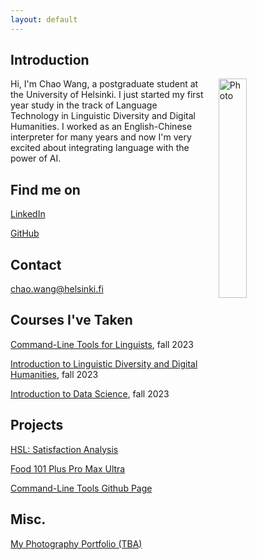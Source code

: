 ```yaml
---
layout: default
---
```


## Introduction

<img src="assets/images/me.jpg" alt="Photo" hspace="20" width="30%" align="right"/> Hi, I'm Chao Wang, a postgraduate student at the University of Helsinki. I just started my first year study in the track of Language Technology in Linguistic Diversity and Digital Humanities. I worked as an English-Chinese interpreter for many years and now I'm very excited about integrating language with the power of AI. 
## Find me on

[LinkedIn](www.linkedin.com/in/chaowang0524)


[GitHub](https://github.com/chaowang0524)

## Contact

[chao.wang@helsinki.fi](mailto:chao.wang@helsinki.fi)


## Courses I've Taken

[Command-Line Tools for Linguists](https://studies.helsinki.fi/courses/course-implementation/hy-opt-cur-2324-261401a1-c550-4436-91b9-7edf4a1a3b57/KIK-LG221), fall 2023

[Introduction to Linguistic Diversity and Digital Humanities](https://studies.helsinki.fi/courses/course-implementation/hy-opt-cur-2324-9df97501-21e6-4b8d-9de4-e91303f2ff71/LDA-301), fall 2023

[Introduction to Data Science](https://studies.helsinki.fi/courses/course-implementation/hy-opt-cur-2324-261401a1-c550-4436-91b9-7edf4a1a3b57/KIK-LG221), fall 2023

## Projects
[HSL: Satisfaction Analysis](https://github.com/chaowang0524/chaowang0524.github.io)

[Food 101 Plus Pro Max Ultra](https://github.com/chaowang0524/chaowang0524.github.io)

[Command-Line Tools Github Page](https://github.com/chaowang0524/chaowang0524.github.io)

## Misc. 
[My Photography Portfolio (TBA)](https://github.com/chaowang0524/chaowang0524.github.io)
